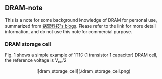 ## DRAM-note

This is a note for some background knowledge of DRAM for personal use, summarized from [蜗窝科技's blogs](http://www.wowotech.net/basic_tech/307.html). Please refer to the link for more detail information, and do not use this note for commercial purpose.

### DRAM storage cell
Fig. 1 shows a simple example of 1T1C (1 transistor 1 capacitor) DRAM cell, the reference voltage is V<sub>cc</sub>/2

<div align=center>
![dram_storage_cell](./dram_storage_cell.png)
</div>

